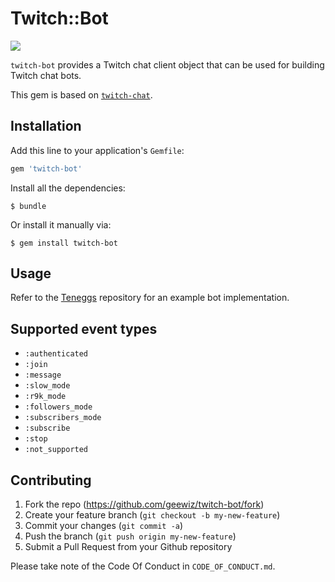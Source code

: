 # Twitch::Bot

![](https://github.com/geewiz/twitch-bot/workflows/Ruby%20Gem/badge.svg)

`twitch-bot` provides a Twitch chat client object that can be used for building 
Twitch chat bots.

This gem is based on 
[`twitch-chat`](https://github.com/EnotPoloskun/twitch-chat).

## Installation

Add this line to your application's `Gemfile`:

```ruby
gem 'twitch-bot'
```

Install all the dependencies:

```
$ bundle
```

Or install it manually via:

```
$ gem install twitch-bot
```

## Usage

Refer to the [Teneggs](https://www.github.com/geewiz/teneggs) repository for an 
example bot implementation.

## Supported event types

* ``:authenticated``
* ``:join``
* ``:message``
* ``:slow_mode``
* ``:r9k_mode``
* ``:followers_mode``
* ``:subscribers_mode``
* ``:subscribe``
* ``:stop``
* ``:not_supported``

## Contributing

1. Fork the repo (https://github.com/geewiz/twitch-bot/fork)
2. Create your feature branch (`git checkout -b my-new-feature`)
3. Commit your changes (`git commit -a`)
4. Push the branch (`git push origin my-new-feature`)
5. Submit a Pull Request from your Github repository

Please take note of the Code Of Conduct in `CODE_OF_CONDUCT.md`.
